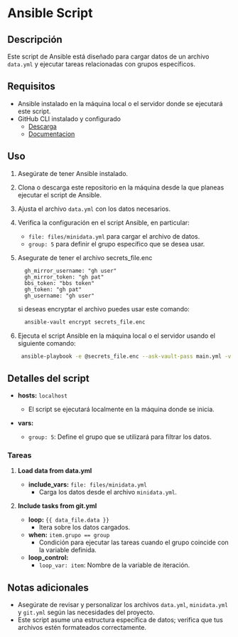 # Ansible Script

## Descripción
Este script de Ansible está diseñado para cargar datos de un archivo `data.yml` y ejecutar tareas relacionadas con grupos específicos.

## Requisitos
- Ansible instalado en la máquina local o el servidor donde se ejecutará este script.
- GitHub CLI instalado y configurado
  - [Descarga](https://cli.github.com/)
  - [Documentacion](https://cli.github.com/)

## Uso
1. Asegúrate de tener Ansible instalado.
2. Clona o descarga este repositorio en la máquina desde la que planeas ejecutar el script de Ansible.
3. Ajusta el archivo `data.yml` con los datos necesarios.
4. Verifica la configuración en el script Ansible, en particular:
   - `file: files/minidata.yml` para cargar el archivo de datos.
   - `group: 5` para definir el grupo específico que se desea usar.
5. Asegurate de tener el archivo secrets_file.enc
    ```text
      gh_mirror_username: "gh user"
      gh_mirror_token: "gh pat"
      bbs_token: "bbs token"
      gh_token: "gh pat"
      gh_username: "gh user"

    ```
    si deseas encryptar el archivo puedes usar este comando:
    ```bash
      ansible-vault encrypt secrets_file.enc
    ```
6. Ejecuta el script Ansible en la máquina local o el servidor usando el siguiente comando:

   ```bash
    ansible-playbook -e @secrets_file.enc --ask-vault-pass main.yml -vvv
 ## Detalles del script

- **hosts:** `localhost`
  - El script se ejecutará localmente en la máquina donde se inicia.

- **vars:**
  - `group: 5`: Define el grupo que se utilizará para filtrar los datos.

### Tareas

1. **Load data from data.yml**
   - **include_vars:** `file: files/minidata.yml`
     - Carga los datos desde el archivo `minidata.yml`.

2. **Include tasks from git.yml**
   - **loop:** `{{ data_file.data }}`
     - Itera sobre los datos cargados.
   - **when:** `item.grupo == group`
     - Condición para ejecutar las tareas cuando el grupo coincide con la variable definida.
   - **loop_control:**
     - `loop_var: item`: Nombre de la variable de iteración.

## Notas adicionales

- Asegúrate de revisar y personalizar los archivos `data.yml`, `minidata.yml` y `git.yml` según las necesidades del proyecto.
- Este script asume una estructura específica de datos; verifica que tus archivos estén formateados correctamente.
